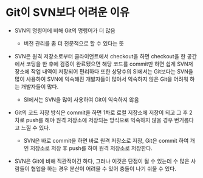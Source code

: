 # Git이 SVN보다 어려운 이유
- SVN의 명령어에 비해 Git의 명령어가 더 많음
  - 버전 관리를 좀 더 전문적으로 할 수 있다는 뜻

- SVN은 원격 저장소로부터 클라이언트에서 checkout을 하면 checkout을 한 공간에서 코딩을 한 후에 검증이 완료됐으면 해당 코드를 commit만 하면 쉽게 SVN저장소에 작업 내역이 저장되어 편리하다 또한 상당수의 SI에서는 Git보다는 SVN을 많이 사용하여 SVN에 익숙해진 개발자들이 많아서 익숙하지 않은 Git을 어려워 하는 개발자들이 많다.
  - SI에서는 SVN을 많이 사용하여 Git이 익숙하지 않음   

- Git의 코드 저장 방식은 commit을 하면 1차로 로컬 저장소에 저장이 되고 그 후 2차로 push를 해야 원격 저장소에 저장되는 방식으로 익숙하지 않을 경우 번거롭다고 느낄 수 있다.
  - SVN은 바로 commit을 하면 바로 원격 저장소로 저장, Git은 commit 하여 개인 저장소로 저장 후 push를 하여 원격 저장소로 저장한다.
- SVN은 Git에 비해 직관적이긴 하다, 그러나 이것은 단점이 될 수 있는데 수 많은 사람들이 협업을 하는 경우 분산이 어려울 수 있어 충돌이 나기 쉬울 수 있다.
